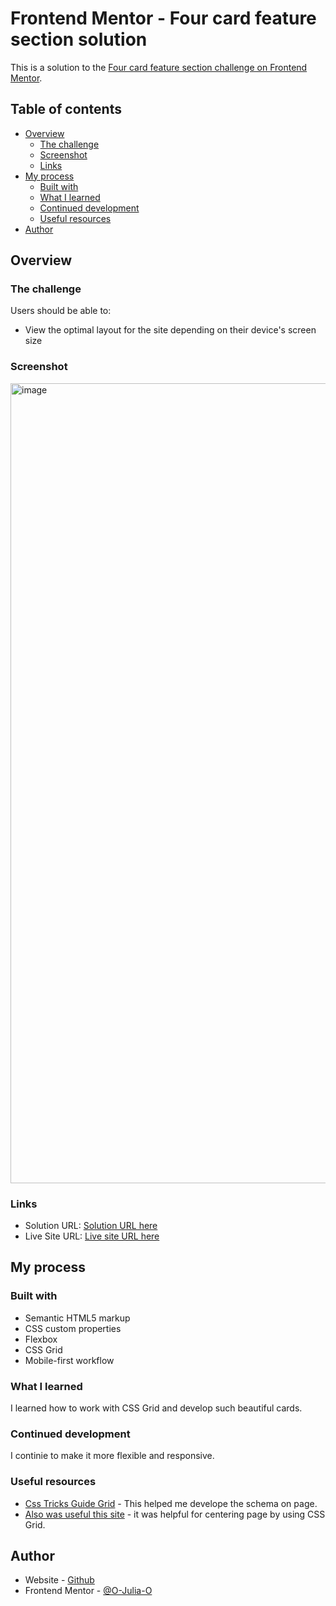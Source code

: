 # Frontend Mentor - Four card feature section solution

This is a solution to the [Four card feature section challenge on Frontend Mentor](https://www.frontendmentor.io/challenges/four-card-feature-section-weK1eFYK).

## Table of contents

- [Overview](#overview)
  - [The challenge](#the-challenge)
  - [Screenshot](#screenshot)
  - [Links](#links)
- [My process](#my-process)
  - [Built with](#built-with)
  - [What I learned](#what-i-learned)
  - [Continued development](#continued-development)
  - [Useful resources](#useful-resources)
- [Author](#author)

## Overview

### The challenge

Users should be able to:

- View the optimal layout for the site depending on their device's screen size

### Screenshot

<img width="1280" alt="image" src="https://github.com/user-attachments/assets/c51f70a0-e595-44ed-baf9-9814bac80d54">

### Links

- Solution URL: [Solution URL here](https://github.com/weldu0/Frontend-Mentor-Challenges-Collection/tree/main/four-card-feature-section)
- Live Site URL: [Live site URL here](https://o-julia-o.github.io/Four_card_feature_section/)

## My process

### Built with

- Semantic HTML5 markup
- CSS custom properties
- Flexbox
- CSS Grid
- Mobile-first workflow

### What I learned

I learned how to work with CSS Grid and develop such beautiful cards.

### Continued development

I continie to make it more flexible and responsive.

### Useful resources

- [Css Tricks Guide Grid](https://css-tricks.com/snippets/css/complete-guide-grid/) - This helped me develope the schema on page.
- [Also was useful this site](https://coryrylan.com/blog/how-to-center-in-css-with-css-grid) - it was helpful for centering page by using CSS Grid.

## Author

- Website - [Github](https://github.com/O-Julia-O)
- Frontend Mentor - [@O-Julia-O](https://www.frontendmentor.io/profile/O-Julia-O)
